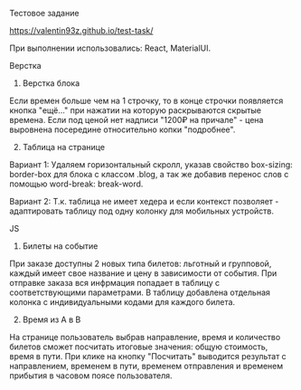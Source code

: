 Тестовое задание

https://valentin93z.github.io/test-task/

При выполнении использовались: React, MaterialUI.


Верстка

1. Верстка блока

Если времен больше чем на 1 строчку, то в конце строчки появляется кнопка "ещё..." при нажатии на которую раскрываются скрытые времена.
Если под ценой нет надписи "1200₽ на причале" - цена выровнена посередине относительно копки "подробнее".

2. Таблица на странице

Вариант 1: Удаляем горизонтальный скролл, указав свойство box-sizing: border-box для блока с классом .blog, а так же добавив перенос слов с помощью word-break: break-word.

Вариант 2: Т.к. таблица не имеет хедера и если контекст позволяет - адаптировать таблицу под одну колонку для мобильных устройств.


JS

1. Билеты на событие

При заказе доступны 2 новых типа билетов: льготный и групповой, каждый имеет свое название и цену в зависимости от события. При отправке заказа вся инфрмация попадает в таблицу с соответствующими параметрами.
В таблицу добавлена отдельная колонка с индивидуальными кодами для каждого билета.

2. Время из A в B

На странице пользователь выбрав направление, время и количество билетов сможет посчитать итоговые значения: общую стоимость, время в пути. При клике на кнопку "Посчитать" выводится результат с направлением, временем в пути, временем отправления и временем прибытия в часовом поясе пользователя.
